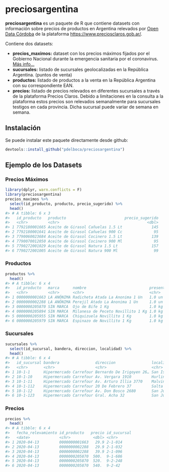 
<!-- README.md is generated from README.Rmd. Please edit that file -->

# preciosargentina

<!-- badges: start -->

<!-- badges: end -->

**preciosargentina** es un paquete de R que contiene datasets con
información sobre precios de productos en Argentina relevados por [Open
Data Córdoba](https://twitter.com/opendatacba) de la plataforma
<https://www.preciosclaros.gob.ar/>.

Contiene dos datasets:

  - **precios\_maximos:** dataset con los precios máximos fijados por el
    Gobierno Nacional durante la emergencia sanitaria por el
    coronavirus. [Más
    info…](https://www.argentina.gob.ar/preciosmaximos)
  - **sucursales:** listado de sucursales geolocalizadas en la República
    Argentina. (puntos de venta)
  - **productos:** listado de productos a la venta en la República
    Argentina con su correspondiente EAN.
  - **precios:** listado de precios relevados en diferentes sucursales a
    través de la plataforma Precios Claros. Debido a limitaciones en la
    consulta a la plataforma estos precios son relevados semanalmente
    para sucursales testigos en cada provincia. Dicha sucursal puede
    variar de semana en semana.

## Instalación

Se puede instalar este paquete directamente desde github:

``` r
devtools::install_github("pdelboca/preciosargentina")
```

## Ejemplo de los Datasets

### Precios Máximos

``` r
library(dplyr, warn.conflicts = F)
library(preciosargentina)
precios_maximos %>% 
  select(id_producto, producto, precio_sugerido) %>% 
  head()
#> # A tibble: 6 x 3
#>   id_producto   producto                          precio_sugerido
#>   <chr>         <chr>                                       <dbl>
#> 1 7792180001665 Aceite de Girasol Cañuelas 1.5 Lt             145
#> 2 7792180001641 Aceite de Girasol Cañuelas 900 Cc              95
#> 3 7790060023684 Aceite de Girasol Cocinero 1.5 Lt             139
#> 4 7790070012050 Aceite de Girasol Cocinero 900 Ml              95
#> 5 7790272001029 Aceite de Girasol Natura 1.5 Lt               157
#> 6 7790272001005 Aceite de Girasol Natura 900 Ml                99
```

### Productos

``` r
productos %>% 
  head()
#> # A tibble: 6 x 4
#>   id_producto   marca      nombre                            presentacion
#>   <chr>         <chr>      <chr>                             <chr>       
#> 1 0000000001663 LA ANÓNIMA Radicheta Atada La Anonima 1 Un   1.0 un      
#> 2 0000000002288 LA ANÓNIMA Perejil Atado La Anonima 1 Un     1.0 un      
#> 3 0000000205870 SIN MARCA  Ojo de Bife 1 Kg                  1.0 kg      
#> 4 0000000205894 SIN MARCA  Milanesa de Peceto Novillito 1 Kg 1.0 kg      
#> 5 0000000205955 SIN MARCA  Chiquizuela Novillito 1 Kg        1.0 kg      
#> 6 0000000205979 SIN MARCA  Espinazo de Novillito 1 Kg        1.0 kg
```

### Sucursales

``` r
sucursales %>% 
  select(id_sucursal, bandera, direccion, localidad) %>% 
  head()
#> # A tibble: 6 x 4
#>   id_sucursal bandera                direccion                localidad         
#>   <chr>       <chr>                  <chr>                    <chr>             
#> 1 10-1-1      Hipermercado Carrefour Bernardo De Irigoyen 26… San Isidro        
#> 2 10-1-10     Hipermercado Carrefour Av. Vergara 1910         Hurlingham        
#> 3 10-1-11     Hipermercado Carrefour Av. Arturo Illia 3770    Malvinas Argentin…
#> 4 10-1-112    Hipermercado Carrefour 20 De Febrero 37         Salta             
#> 5 10-1-12     Hipermercado Carrefour Av. Don Bosco 2680       San Justo         
#> 6 10-1-123    Hipermercado Carrefour Gral. Acha 32            San Juan
```

### Precios

``` r
precios %>% 
  head()
#> # A tibble: 6 x 4
#>   fecha_relevamiento id_producto   precio id_sucursal
#>   <date>             <chr>          <dbl> <chr>      
#> 1 2020-04-13         0000000001663   29.9 2-1-014    
#> 2 2020-04-13         0000000002288   29.9 2-1-032    
#> 3 2020-04-13         0000000002288   39.9 2-1-096    
#> 4 2020-04-13         0000000205870  500.  9-1-686    
#> 5 2020-04-13         0000000205870  520.  9-2-248    
#> 6 2020-04-13         0000000205870  540.  9-2-42
```
